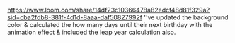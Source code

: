 
https://www.loom.com/share/14df23c10366478a82edcf48d81f329a?sid=cba2fdb8-381f-4d1d-8aaa-daf50827992f
''ve updated the background color & calculated the how many days until their next birthday with the animation effect & included the leap year calculation also.
